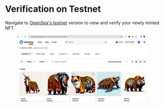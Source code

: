 # Verification on Testnet

Navigate to [OpenSea's testnet](https://testnets.opensea.io/account?search\[sortAscending]=false) version to view and verify your newly minted NFT.

<figure><img src="../.gitbook/assets/image (12).png" alt=""><figcaption></figcaption></figure>
